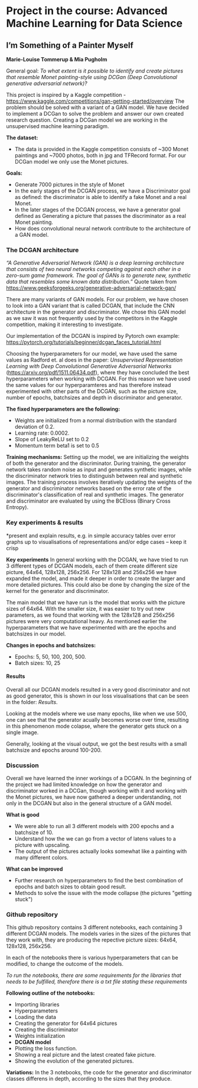 # Project in the course: Advanced Machine Learning for Data Science

## I’m Something of a Painter Myself
**Marie-Louise Tommerup & Mia Pugholm**

General goal: *To what extent is it possible to identify and create pictures that resemble Monet painting-style using DCGan (Deep Convolutional generative adversarial network)?*

This project is inspired by a Kaggle competition - https://www.kaggle.com/competitions/gan-getting-started/overview 
The problem should be solved with a variant of a GAN model. We have decided to implement a DCGan to solve the problem and answer our own created research question. Creating a DCGan model we are working in the unsupervised machine learning paradigm. 

**The dataset:** 
- The data is provided in the Kaggle competition consists of ~300 Monet paintings and ~7000 photos, both in jpg and TFRecord format. For our DCGan model we only use the Monet pictures.

**Goals:**
- Generate 7000 pictures in the style of Monet
- In the early stages of the DCGAN process, we have a Discriminator goal as defined: the discriminator is able to identify a fake Monet and a real Monet. 
- In the later stages of the DCGAN process, we have a generator goal defined as Generating a picture that passes the discriminator as a real Monet painting.
- How does convolutional neural network contribute to the architecture of a GAN model.

### The DCGAN architecture
*“A Generative Adversarial Network (GAN) is a deep learning architecture that consists of two neural networks competing against each other in a zero-sum game framework. The goal of GANs is to generate new, synthetic data that resembles some known data distribution.”* Quote taken from https://www.geeksforgeeks.org/generative-adversarial-network-gan/

There are many variants of GAN models. For our problem, we have chosen to look into a GAN variant that is called DCGAN, that include the CNN architecture in the generator and discriminator. We chose this GAN model as we saw it was not frequently used by the competitors in the Kaggle competition, making it interesting to investigate. 

Our implementation of the DCGAN is inspired by Pytorch own example: https://pytorch.org/tutorials/beginner/dcgan_faces_tutorial.html

Choosing the hyperparameters for our model, we have used the same values as Radford et. al does in the paper: *Unsupervised Representation Learning with Deep Convolutional Generative Adversarial Networks* (https://arxiv.org/pdf/1511.06434.pdf), where they have concluded the best hyperparameters when working with DCGAN. For this reason we have used the same values for our hyperparamteres and has therefore instead experimented with other parts of the DCGAN, such as the picture size, number of epochs, batchsizes and depth in discriminator and generator. 

**The fixed hyperparameters are the following:** 
- Weights are initialized from a normal distribution with the standard deviation of 0.2. 
- Learning rate: 0.0002.
- Slope of LeakyReLU set to 0.2
- Momentum term beta1 is set to 0.5

**Training mechanisms:**
Setting up the model, we are initializing the weights of both the generator and the discriminator. During training, the generator network takes random noise as input and generates synthetic images, while the discriminator network tries to distinguish between real and synthetic images. The training process involves iteratively updating the weights of the generator and discriminator networks based on the error rate of the discriminator's classification of real and synthetic images. The generator and discriminator are evaluated by using the BCEloss (Binary Cross Entropy).

### Key experiments & results
*present and explain results, e.g. in simple accuracy tables over error graphs up to visualisations of representations and/or edge cases – keep it crisp

**Key experiments**
In general working with the DCGAN, we have tried to run 3 different types of DCGAN models, each of them create different size picture, 64x64, 128x128, 256x256. For 128x128 and 256x256 we have expanded the model, and made it deeper in order to create the larger and more detailed pictures. This could also be done by changing the size of the kernel for the generator and discriminator. 

The main model that we have run is the model that works with the picture sizes of 64x64. With the smaller size, it was easier to try out new parameters, as we found that working with the 128x128 and 256x256 pictures were very computational heavy. As mentioned earlier the hyperparameters that we have experimented with are the epochs and batchsizes in our model.

**Changes in epochs and batchsizes:**
- Epochs: 5, 50, 100, 200, 500.
- Batch sizes: 10, 25

#### Results

Overall all our DCGAN models resulted in a very good discriminator and not as good generator, this is shown in our loss visualisations that can be seen in the folder: *Results*. 

Looking at the models where we use many epochs, like when we use 500, one can see that the generator acually becomes worse over time, resulting in this phenomenon mode colapse, where the generator gets stuck on a single image. 

Generally, looking at the visual output, we got the best results with a small batchsize and epochs around 100-200.

### Discussion 
Overall we have learned the inner workings of a DCGAN. In the beginning of the project we had limited knowledge on how the generator and discriminator worked in a DCGan, though working with it and working with the Monet pictures, we have now gathered a deeper understanding, not only in the DCGAN but also in the general structure of a GAN model.  

**What is good**
- We were able to run all 3 different models with 200 epochs and a batchsize of 10. 
- Understand how the we can go from a vector of latens values to a picture with upscaling. 
- The output of the pictures actually looks somewhat like a painting with many different colors.  

**What can be improved**
- Further research on hyperparameters to find the best combination of epochs and batch sizes to obtain good result. 
- Methods to solve the issue with the mode collapse (the pictures "getting stuck") 


### Github repository
This github repository contains 3 different notebooks, each containing 3 different DCGAN models. The models varies in the sizes of the pictures that they work with, they are producing the repective picture sizes: 64x64, 128x128, 256x256. 

In each of the notebooks there is various hyperparameters that can be modified, to change the outcome of the models.  

*To run the notebooks, there are some requirements for the libraries that needs to be fulfilled, therefore there is a txt file stating these requirements*

**Following outline of the notebooks:**
- Importing libraries 
- Hyperparameters
- Loading the data
- Creating the generator for 64x64 pictures
- Creating the discriminator
- Weights initialization
- **DCGAN model**
- Plotting the loss function. 
- Showing a real picture and the latest created fake picture. 
- Showing the evolution of the generated pictures. 

**Variations:** In the 3 notebooks, the code for the generator and discriminator classes differens in depth, according to the sizes that they produce.  
